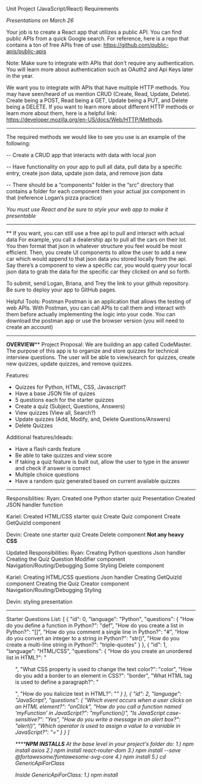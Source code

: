Unit Project (JavaScript/React) Requirements

*Presentations on March 26*

Your job is to create a React app that utilizes a public API. You can find public APIs from a quick Google search. For reference, here is a repo that contains a ton of free APIs free of use: https://github.com/public-apis/public-apis

Note: Make sure to integrate with APIs that don't require any authentication. You will learn more about authentication such as OAuth2 and Api Keys later in the year.

We want you to integrate with APIs that have multiple HTTP methods. You may have seen/heard of us mention CRUD (Create, Read, Update, Delete). Create being a POST, Read being a GET, Update being a PUT, and Delete being a DELETE. If you want to learn more about different HTTP methods or learn more about them, here is a helpful link: https://developer.mozilla.org/en-US/docs/Web/HTTP/Methods.



***************************************************************************************

The required methods we would like to see you use is an example of the following:


-- Create a CRUD app that interacts with data with local json

-- Have functionality on your app to pull all data, pull data by a specific entry, create json data, update json data, and remove json data

-- There should be a “components” folder in the “src” directory that contains a folder for each component then your actual jsx component in that (reference Logan’s pizza practice)

*You must use React and be sure to style your web app to make it presentable*

***************************************************************************************



**  If you want, you can still use a free api to pull and interact with actual data
For example, you call a dealership api to pull all the cars on their lot. You then format that json in whatever structure you feel would be most efficient. Then, you create UI components to allow the user to add a new car which would append to that json data you stored locally from the api. Say there’s a component to view a specific car, you would query your local json data to grab the data for the specific car they clicked on and so forth.



To submit, send Logan, Briana, and Trey the link to your github repository. Be sure to deploy your app to GitHub pages.

Helpful Tools:
Postman
 Postman is an application that allows the testing of web APIs. With Postman, you can call APIs to call them and interact with them before actually implementing the logic into your code.
You can download the postman app or use the browser version (you will need to create an account)



**************************************************************************************
********************OVERVIEW**********************
Project Proposal:
We are building an app called CodeMaster. The purpose of this app is to organize and store quizzes for technical interview questions. The user will be able to view/search for quizzes, create new quizzes, update quizzes, and remove quizzes.


Features:
- Quizzes for Python, HTML, CSS, Javascript?
- Have a base JSON file of quizes
- 5 questions each for the starter quizzes
- Create a quiz (Subject, Questions, Answers)
- View quizzes (View all, Search?)
- Update quizzes (Add, Modify, and, Delete  Questions/Answers)
- Delete Quizzes


Additional features/ideads:
- Have a flash cards feature
- Be able to take quizzes and view score
- If taking a quiz feature is built out, allow the user to type in the answer and check if answer is correct
- Multiple choice questions
- Have a random quiz generated based on current available quizzes

**************************************************************************************

Responsiblities:
Ryan:
Created one Python starter quiz 
Presentation
Created JSON handler function

Kariel:
Created HTML/CSS starter quiz
Create Quiz component
Create GetQuizId component

Devin:
Create one starter quiz
Create Delete component
**Not any heavy CSS**


Updated Responsibilities:
Ryan:
Creating Python questions
Json handler
Creating the Quiz Question Modifier component
Navigation/Routing/Debugging
Some Styling
Delete component

Kariel:
Creating HTML/CSS questions
Json handler
Creating GetQuizId component
Creating the Quiz Creator component
Navigation/Routing/Debugging
Styling

Devin:
styling
presentation

*******************************************************************************

Starter Questions List:
[
 {
  "id": 0,
  "language": "Python",
  "questions": {
   "How do you define a function in Python?": "def",
   "How do you create a list in Python?": "[]",
   "How do you comment a single line in Python?": "#",
   "How do you convert an integer to a string in Python?": "str()",
   "How do you create a multi-line string in Python?": "triple-quotes"
  }
 },
 {
  "id": 1,
  "language": "HTML/CSS",
  "questions": {
   "How do you create an unordered list in HTML?": "<ul>",
   "What CSS property is used to change the text color?": "color",
   "How do you add a border to an element in CSS?": "border",
   "What HTML tag is used to define a paragraph?": "<p>",
   "How do you italicize text in HTML?": "<i>"
  }
 },
 {
  "id": 2,
  "language": "JavaScript",
  "questions": {
   "Which event occurs when a user clicks on an HTML element?": "onClick",
   "How do you call a function named 'myFunction' in JavaScript?": "myFunction()",
   "Is JavaScript case-sensitive?": "Yes",
   "How do you write a message in an alert box?": "alert()",
   "Which operator is used to assign a value to a variable in JavaScript?": "="
  }
 }
]

*************************NPM INSTALLS*********************
At the base level in your project's folder do:
1.) npm install axios
2.) npm install react-router-dom
3.) npm install --save @fortawesome/fontawesome-svg-core
4.) npm install
5.) cd GenericApiForClass

Inside GenericApiForClass:
1.) npm install